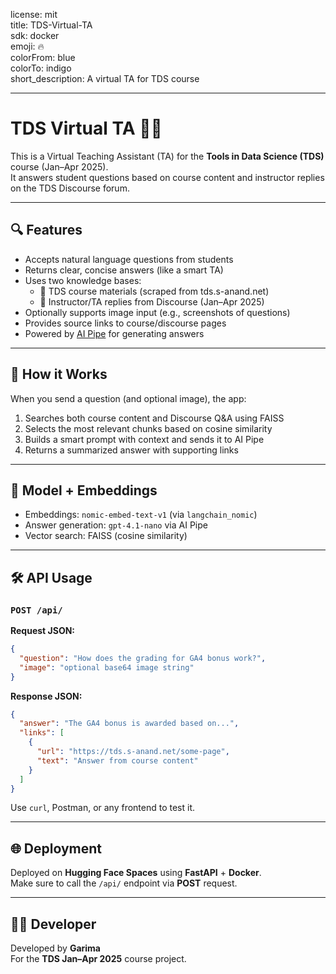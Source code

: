 license: mit  
title: TDS-Virtual-TA  
sdk: docker  
emoji: 🔥  
colorFrom: blue  
colorTo: indigo  
short_description: A virtual TA for TDS course  

---

# TDS Virtual TA 🤖📘

This is a Virtual Teaching Assistant (TA) for the **Tools in Data Science (TDS)** course (Jan–Apr 2025).  
It answers student questions based on course content and instructor replies on the TDS Discourse forum.

---

## 🔍 Features

- Accepts natural language questions from students  
- Returns clear, concise answers (like a smart TA)  
- Uses two knowledge bases:  
  - 📘 TDS course materials (scraped from tds.s-anand.net)  
  - 💬 Instructor/TA replies from Discourse (Jan–Apr 2025)  
- Optionally supports image input (e.g., screenshots of questions)  
- Provides source links to course/discourse pages  
- Powered by [AI Pipe](https://aiproxy.s-anand.net) for generating answers  

---

## 🚀 How it Works

When you send a question (and optional image), the app:

1. Searches both course content and Discourse Q&A using FAISS  
2. Selects the most relevant chunks based on cosine similarity  
3. Builds a smart prompt with context and sends it to AI Pipe  
4. Returns a summarized answer with supporting links  

---

## 🧠 Model + Embeddings

- Embeddings: `nomic-embed-text-v1` (via `langchain_nomic`)  
- Answer generation: `gpt-4.1-nano` via AI Pipe  
- Vector search: FAISS (cosine similarity)  

---

## 🛠 API Usage

### `POST /api/`

**Request JSON:**

```json
{
  "question": "How does the grading for GA4 bonus work?",
  "image": "optional base64 image string"
}
```

**Response JSON:**

```json
{
  "answer": "The GA4 bonus is awarded based on...",
  "links": [
    {
      "url": "https://tds.s-anand.net/some-page",
      "text": "Answer from course content"
    }
  ]
}
```

Use `curl`, Postman, or any frontend to test it.

---

## 🌐 Deployment

Deployed on **Hugging Face Spaces** using **FastAPI** + **Docker**.  
Make sure to call the `/api/` endpoint via **POST** request.

---

## 👩‍💻 Developer

Developed by **Garima**  
For the **TDS Jan–Apr 2025** course project.
